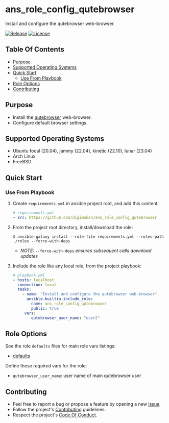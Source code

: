 # ans_role_config_qutebrowser

Install and configure the qutebrowser web-browser.

[![Release](https://img.shields.io/github/release/digimokan/ans_role_config_qutebrowser.svg?label=release)](https://github.com/digimokan/ans_role_config_qutebrowser/releases/latest "Latest Release Notes")
[![License](https://img.shields.io/badge/license-MIT-blue.svg?label=license)](LICENSE.md "Project License")

## Table Of Contents

* [Purpose](#purpose)
* [Supported Operating Systems](#supported-operating-systems)
* [Quick Start](#quick-start)
    * [Use From Playbook](#use-from-playbook)
* [Role Options](#role-options)
* [Contributing](#contributing)

## Purpose

* Install the [qutebrowser](https://qutebrowser.org/) web-browser.
* Configure default browser settings.

## Supported Operating Systems

* Ubuntu focal (20.04), jammy (22.04), kinetic (22.10), lunar (23.04)
* Arch Linux
* FreeBSD

## Quick Start

### Use From Playbook

1. Create `requirements.yml` in ansible project root, and add this content:

   ```yaml
   # requirements.yml
   - src: https://github.com/digimokan/ans_role_config_qutebrowser
   ```

2. From the project root directory, install/download the role:

   ```shell
   $ ansible-galaxy install --role-file requirements.yml --roles-path ./roles --force-with-deps
   ```

   * _NOTE:_ `--force-with-deps` _ensures subsequent calls download updates_

3. Include the role like any local role, from the project playbook:

   ```yaml
   # playbook.yml
   - hosts: localhost
     connection: local
     tasks:
       - name: "Install and configure the qutebrowser web-browser"
         ansible.builtin.include_role:
           name: ans_role_config_qutebrowser
           public: true
        vars:
           qutebrowser_user_name: "user2"
   ```

## Role Options

See the role `defaults` files for main role vars listings:

  * [defaults](../defaults/main/)

Define these _required_ vars for the role:

  * `qutebrowser_user_name`: user name of main qutebrowser user

## Contributing

* Feel free to report a bug or propose a feature by opening a new
  [Issue](https://github.com/digimokan/ans_role_config_qutebrowser/issues).
* Follow the project's [Contributing](CONTRIBUTING.md) guidelines.
* Respect the project's [Code Of Conduct](CODE_OF_CONDUCT.md).

